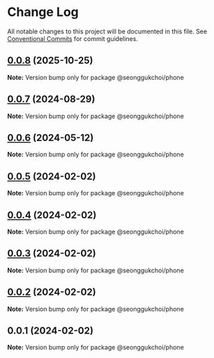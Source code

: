 # Change Log

All notable changes to this project will be documented in this file.
See [Conventional Commits](https://conventionalcommits.org) for commit guidelines.

## [0.0.8](https://github.com/seonggukchoi/packages.js/compare/@seonggukchoi/phone@0.0.7...@seonggukchoi/phone@0.0.8) (2025-10-25)

**Note:** Version bump only for package @seonggukchoi/phone

## [0.0.7](https://github.com/seonggukchoi/packages.js/compare/@seonggukchoi/phone@0.0.6...@seonggukchoi/phone@0.0.7) (2024-08-29)

**Note:** Version bump only for package @seonggukchoi/phone

## [0.0.6](https://github.com/seonggukchoi/packages.js/compare/@seonggukchoi/phone@0.0.5...@seonggukchoi/phone@0.0.6) (2024-05-12)

**Note:** Version bump only for package @seonggukchoi/phone

## [0.0.5](https://github.com/seonggukchoi/packages.js/compare/@seonggukchoi/phone@0.0.4...@seonggukchoi/phone@0.0.5) (2024-02-02)

**Note:** Version bump only for package @seonggukchoi/phone

## [0.0.4](https://github.com/seonggukchoi/packages.js/compare/@seonggukchoi/phone@0.0.3...@seonggukchoi/phone@0.0.4) (2024-02-02)

**Note:** Version bump only for package @seonggukchoi/phone

## [0.0.3](https://github.com/seonggukchoi/packages.js/compare/@seonggukchoi/phone@0.0.2...@seonggukchoi/phone@0.0.3) (2024-02-02)

**Note:** Version bump only for package @seonggukchoi/phone

## [0.0.2](https://github.com/seonggukchoi/packages.js/compare/@seonggukchoi/phone@0.0.1...@seonggukchoi/phone@0.0.2) (2024-02-02)

**Note:** Version bump only for package @seonggukchoi/phone

## 0.0.1 (2024-02-02)

**Note:** Version bump only for package @seonggukchoi/phone
